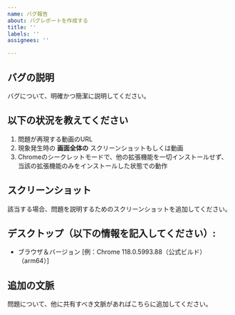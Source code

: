 ```yaml
---
name: バグ報告
about: バグレポートを作成する
title: ''
labels: ''
assignees: ''

---
```


## バグの説明
バグについて、明確かつ簡潔に説明してください。

## 以下の状況を教えてください

1. 問題が再現する動画のURL
2. 現象発生時の **画面全体の** スクリーンショットもしくは動画
3. Chromeのシークレットモードで、他の拡張機能を一切インストールせず、当該の拡張機能のみをインストールした状態での動作

## スクリーンショット

該当する場合、問題を説明するためのスクリーンショットを追加してください。

## デスクトップ（以下の情報を記入してください）:

- ブラウザ＆バージョン [例：Chrome 118.0.5993.88（公式ビルド）（arm64）]

## 追加の文脈
問題について、他に共有すべき文脈があればこちらに追加してください。
